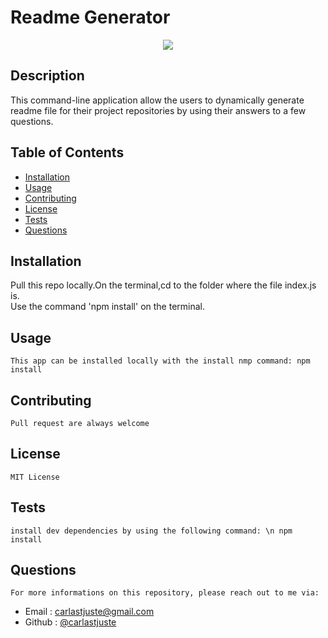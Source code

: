 # Readme Generator 
  <p align="center"><img src='https://img.shields.io/badge/license-MIT-blue.svg'</p>

  ## Description
  This command-line application allow the users to dynamically generate readme file for their project repositories by using their answers to a few questions.

  ## Table of Contents

  * [Installation](#installation)
  * [Usage](#usage)
  * [Contributing](#Contributing)
  * [License](#license)
  * [Tests](#license)
  * [Questions](#questions)

  ## Installation
   Pull this repo locally.On the terminal,cd to the folder where the file index.js is. <br> Use the command 'npm install' on the terminal.
  
  ## Usage
    This app can be installed locally with the install nmp command: npm install

  ## Contributing
    Pull request are always welcome

  ## License
    MIT License

  ## Tests
    install dev dependencies by using the following command: \n npm install

  ## Questions
    For more informations on this repository, please reach out to me via:
* Email : carlastjuste@gmail.com
* Github : [@carlastjuste](https://github.com/carlastjuste)



